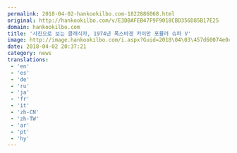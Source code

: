 ```yaml
---
permalink: 2018-04-02-hankookilbo.com-1822886068.html
original: http://hankookilbo.com/v/E3DBAFEB47F9F9018CBD356D85B17E25
domain: hankookilbo.com
title: '사진으로 보는 클래식카, 1974년 폭스바겐 카이만 포뮬러 슈퍼 V'
image: http://image.hankookilbo.com/i.aspx?Guid=2018\04\03\457d60074e0c4b68802586db015e939d&Month=Carholic&size=980
date: 2018-04-02 20:37:21
category: news
translations: 
 - 'en'
 - 'es'
 - 'de'
 - 'ru'
 - 'ja'
 - 'fr'
 - 'it'
 - 'zh-CN'
 - 'zh-TW'
 - 'ar'
 - 'pt'
 - 'hy'
---
```


